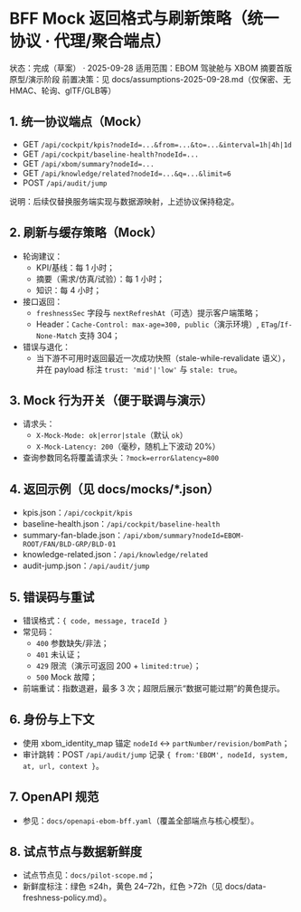 # BFF Mock 返回格式与刷新策略（统一协议 · 代理/聚合端点）

状态：完成（草案） · 2025-09-28
适用范围：EBOM 驾驶舱与 XBOM 摘要首版原型/演示阶段
前置决策：见 docs/assumptions-2025-09-28.md（仅保密、无HMAC、轮询、glTF/GLB等）

## 1. 统一协议端点（Mock）
- GET `/api/cockpit/kpis?nodeId=...&from=...&to=...&interval=1h|4h|1d`
- GET `/api/cockpit/baseline-health?nodeId=...`
- GET `/api/xbom/summary?nodeId=...`
- GET `/api/knowledge/related?nodeId=...&q=...&limit=6`
- POST `/api/audit/jump`

说明：后续仅替换服务端实现与数据源映射，上述协议保持稳定。

## 2. 刷新与缓存策略（Mock）
- 轮询建议：
  - KPI/基线：每 1 小时；
  - 摘要（需求/仿真/试验）：每 1 小时；
  - 知识：每 4 小时；
- 接口返回：
  - `freshnessSec` 字段与 `nextRefreshAt`（可选）提示客户端策略；
  - Header：`Cache-Control: max-age=300, public`（演示环境）, `ETag`/`If-None-Match` 支持 304；
- 错误与退化：
  - 当下游不可用时返回最近一次成功快照（stale-while-revalidate 语义），并在 payload 标注 `trust: 'mid'|'low'` 与 `stale: true`。

## 3. Mock 行为开关（便于联调与演示）
- 请求头：
  - `X-Mock-Mode: ok|error|stale`（默认 `ok`）
  - `X-Mock-Latency: 200`（毫秒，随机上下波动 20%）
- 查询参数同名将覆盖请求头：`?mock=error&latency=800`

## 4. 返回示例（见 docs/mocks/*.json）
- kpis.json：`/api/cockpit/kpis`
- baseline-health.json：`/api/cockpit/baseline-health`
- summary-fan-blade.json：`/api/xbom/summary?nodeId=EBOM-ROOT/FAN/BLD-GRP/BLD-01`
- knowledge-related.json：`/api/knowledge/related`
- audit-jump.json：`/api/audit/jump`

## 5. 错误码与重试
- 错误格式：`{ code, message, traceId }`
- 常见码：
  - `400` 参数缺失/非法；
  - `401` 未认证；
  - `429` 限流（演示可返回 200 + `limited:true`）；
  - `500` Mock 故障；
- 前端重试：指数退避，最多 3 次；超限后展示“数据可能过期”的黄色提示。

## 6. 身份与上下文
- 使用 xbom_identity_map 锚定 `nodeId` ↔ `partNumber/revision/bomPath`；
- 审计跳转：POST `/api/audit/jump` 记录 `{ from:'EBOM', nodeId, system, at, url, context }`。

## 7. OpenAPI 规范
- 参见：`docs/openapi-ebom-bff.yaml`（覆盖全部端点与核心模型）。

## 8. 试点节点与数据新鲜度
- 试点节点见：`docs/pilot-scope.md`；
- 新鲜度标注：绿色 ≤24h，黄色 24–72h，红色 >72h（见 docs/data-freshness-policy.md）。


